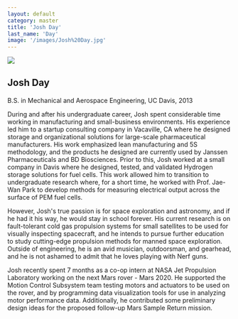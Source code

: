 ```yaml
---
layout: default
category: master
title: 'Josh Day'
last_name: 'Day'
image: '/images/Josh%20Day.jpg'
---
```


<img src="{{ page.image }}">

<h2 class="team-title">Josh Day</h2>
<h4 class="team-position"></h4>
<p>B.S. in Mechanical and Aerospace Engineering, UC Davis, 2013</p>
<p>During and after his undergraduate career, Josh spent considerable time working in manufacturing and small-business environments. His experience led him to a startup consulting company in Vacaville, CA where he designed storage and organizational solutions for large-scale pharmaceutical manufacturers. His work emphasized lean manufacturing and 5S methodology, and the products he designed are currently used by Janssen Pharmaceuticals and BD Biosciences. Prior to this, Josh worked at a small company in Davis where he designed, tested, and validated Hydrogen storage solutions for fuel cells. This work allowed him to transition to undergraduate research where, for a short time, he worked with Prof. Jae-Wan Park to develop methods for measuring electrical output across the surface of PEM fuel cells.</p>

<p>However, Josh's true passion is for space exploration and astronomy, and if he had it his way, he would stay in school forever. His current research is on fault-tolerant cold gas propulsion systems for small satellites to be used for visually inspecting spacecraft, and he intends to pursue further education to study cutting-edge propulsion methods for manned space exploration. Outside of engineering, he is an avid musician, outdoorsman, and gearhead, and he is not ashamed to admit that he loves playing with Nerf guns.</p>

<p>Josh recently spent 7 months as a co-op intern at NASA Jet Propulsion Laboratory working on the next Mars rover - Mars 2020. He supported the Motion Control Subsystem team testing motors and actuators to be used on the rover, and by programming data visualization tools for use in analyzing motor performance data. Additionally, he contributed some preliminary design ideas for the proposed follow-up Mars Sample Return mission.<ul class="team-member-other-info"></ul>
